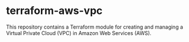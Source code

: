 # terraform-aws-vpc
This repository contains a Terraform module for creating and managing a Virtual Private Cloud (VPC) in Amazon Web Services (AWS). 
